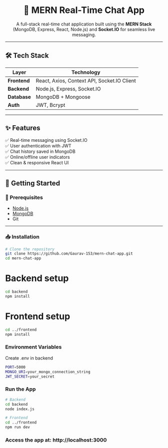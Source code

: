 <h1 align="center">💬 MERN Real-Time Chat App</h1>

<p align="center">
  A full-stack real-time chat application built using the <strong>MERN Stack</strong> (MongoDB, Express, React, Node.js) and <strong>Socket.IO</strong> for seamless live messaging.
</p>

---

## 🛠️ Tech Stack

| Layer       | Technology                     |
|-------------|--------------------------------|
| **Frontend**| React, Axios, Context API, Socket.IO Client |
| **Backend** | Node.js, Express, Socket.IO    |
| **Database**| MongoDB + Mongoose             |
| **Auth**    | JWT, Bcrypt                    |

---

## ✨ Features

✅ Real-time messaging using Socket.IO  
✅ User authentication with JWT  
✅ Chat history saved in MongoDB  
✅ Online/offline user indicators  
✅ Clean & responsive React UI  

---

## 🚀 Getting Started

### 🔧 Prerequisites

- [Node.js](https://nodejs.org/)
- [MongoDB](https://www.mongodb.com/)
- Git

---

### 📥 Installation

```bash
# Clone the repository
git clone https://github.com/Gaurav-153/mern-chat-app.git
cd mern-chat-app
```
# Backend setup
```bash
cd backend
npm install
```
# Frontend setup
```bash
cd ../frontend
npm install
```
### Environment Variables
Create .env in backend 
```bash
PORT=5000
MONGO_URI=your_mongo_connection_string
JWT_SECRET=your_secret
```
### Run the App
```bash
# Backend
cd backend
node index.js

# Frontend
cd ../frontend
npm run dev
```
### Access the app at: http://localhost:3000



